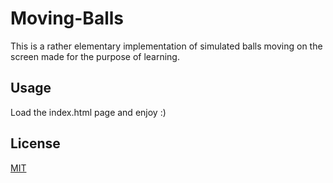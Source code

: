# Moving-Balls

This is a rather elementary implementation of simulated balls moving on the screen made for the purpose of learning.

## Usage

Load the index.html page and enjoy :)

## License

[MIT](https://choosealicense.com/licenses/mit/)
